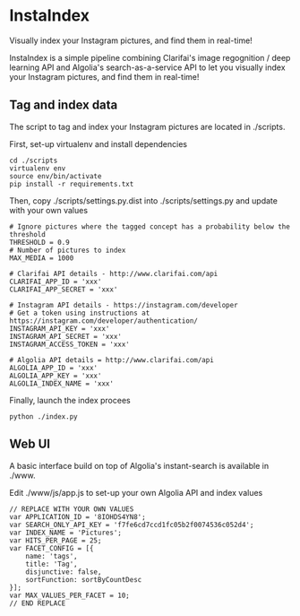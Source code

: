 # InstaIndex

Visually index your Instagram pictures, and find them in real-time!

InstaIndex is a simple pipeline combining Clarifai's image regognition / deep learning API and Algolia's search-as-a-service API to let you visually index your Instagram pictures, and find them in real-time!

## Tag and index data

The script to tag and index your Instagram pictures are located in ./scripts.

First, set-up virtualenv and install dependencies

    cd ./scripts
    virtualenv env
    source env/bin/activate
    pip install -r requirements.txt

Then, copy ./scripts/settings.py.dist into ./scripts/settings.py and update with your own values

    # Ignore pictures where the tagged concept has a probability below the threshold
    THRESHOLD = 0.9
    # Number of pictures to index
    MAX_MEDIA = 1000
    
    # Clarifai API details - http://www.clarifai.com/api
    CLARIFAI_APP_ID = 'xxx'
    CLARIFAI_APP_SECRET = 'xxx'
    
    # Instagram API details - https://instagram.com/developer
    # Get a token using instructions at https://instagram.com/developer/authentication/
    INSTAGRAM_API_KEY = 'xxx'
    INSTAGRAM_API_SECRET = 'xxx'
    INSTAGRAM_ACCESS_TOKEN = 'xxx'
    
    # Algolia API details = http://www.clarifai.com/api
    ALGOLIA_APP_ID = 'xxx'
    ALGOLIA_APP_KEY = 'xxx'
    ALGOLIA_INDEX_NAME = 'xxx'

Finally, launch the index procees

    python ./index.py

## Web UI

A basic interface build on top of Algolia's instant-search is available in ./www.

Edit ./www/js/app.js to set-up your own Algolia API and index values

    // REPLACE WITH YOUR OWN VALUES
    var APPLICATION_ID = '8IOHDS4YN8';
    var SEARCH_ONLY_API_KEY = 'f7fe6cd7ccd1fc05b2f0074536c052d4';
    var INDEX_NAME = 'Pictures';
    var HITS_PER_PAGE = 25;
    var FACET_CONFIG = [{ 
        name: 'tags', 
        title: 'Tag', 
        disjunctive: false, 
        sortFunction: sortByCountDesc 
    }];
    var MAX_VALUES_PER_FACET = 10;
    // END REPLACE

